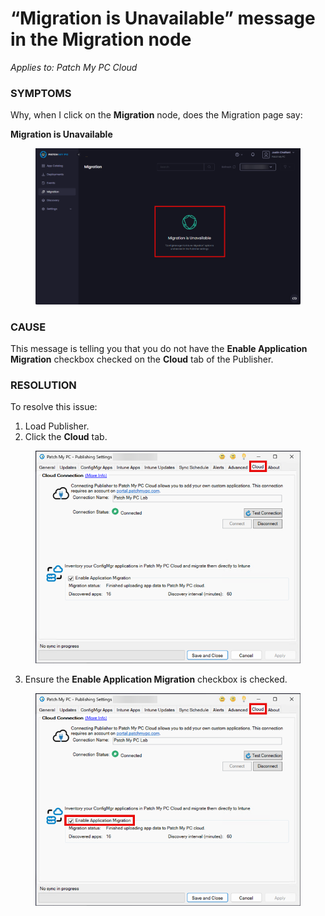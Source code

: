 # “Migration is Unavailable” message in the Migration node

_Applies to: Patch My PC Cloud_

### SYMPTOMS

Why, when I click on the **Migration** node, does the Migration page say:

**Migration is Unavailable**

<figure><img src="/_images/gitbook/image%20%282718%29.png" alt="“Migration is Unavailable”" width="563"><figcaption></figcaption></figure>

### CAUSE

This message is telling you that you do not have the **Enable Application Migration** checkbox checked on the **Cloud** tab of the Publisher.

### RESOLUTION

To resolve this issue:

1. Load Publisher.
2. Click the **Cloud** tab.

<figure><img src="/_images/gitbook/image%20%282719%29.png" alt="Clicking the &#x22;Cloud&#x22; tab" width="468"><figcaption></figcaption></figure>

3. Ensure the **Enable Application Migration** checkbox is checked.

<figure><img src="/_images/gitbook/image%20%282720%29.png" alt="Ensuring the “Enable Application Migration” checkbox is checked" width="468"><figcaption></figcaption></figure>
